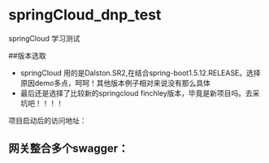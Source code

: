 # springCloud_dnp_test
springCloud 学习测试

##版本选取
- springCloud 用的是Dalston.SR2,在结合spring-boot1.5.12.RELEASE。选择原因demo多点，呵呵！其他版本例子相对来说没有那么具体
- 最后还是选择了比较新的springcloud finchley版本，毕竟是新项目吗。去采坑吧！！！！

项目启动后的访问地址：


## 网关整合多个swagger：
